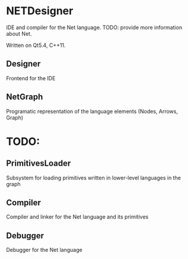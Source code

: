 # NETDesigner

IDE and compiler for the Net language.
TODO: provide more information about Net.

Written on Qt5.4, C++11.

## Designer
Frontend for the IDE

## NetGraph 
Programatic representation of the language elements (Nodes, Arrows, Graph)

# TODO:

## PrimitivesLoader
Subsystem for loading primitives written in lower-level languages in the graph

## Compiler
Compiler and linker for the Net language and its primitives

## Debugger
Debugger for the Net language

